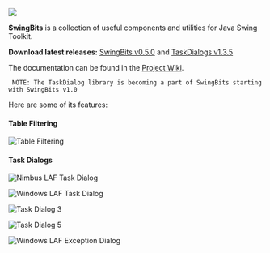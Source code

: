 [![](https://drone.io/eugener/swingbits/status.png)](https://drone.io/eugener/swingbits/latest)

**SwingBits** is a collection of useful components and utilities for Java Swing Toolkit. 
  
**Download latest releases:**
  [SwingBits v0.5.0](http://oxbow.googlecode.com/files/swing-bits-0.5.0.zip) and
  [TaskDialogs v1.3.5](http://oxbow.googlecode.com/files/task-dialog-1.3.5.zip)

The documentation can be found in the [Project Wiki](https://github.com/eugener/oxbow/wiki/Table-Filtering).   

```
 NOTE: The TaskDialog library is becoming a part of SwingBits starting with SwingBits v1.0 
```

Here are some of its features:
   
#### Table Filtering

![Table Filtering](https://github.com/eugener/oxbow/wiki/images/TableFiltering-seach-actions.png)

#### Task Dialogs    

![Nimbus LAF Task Dialog](https://github.com/eugener/oxbow/wiki/images/TaskDialog-error-metal.png)

![Windows LAF Task Dialog](https://github.com/eugener/oxbow/wiki/images/TaskDialog-error-win.png)

![Task Dialog 3](https://github.com/eugener/oxbow/wiki/images/TaskDialog-error-mac.png)

![Task Dialog 5](https://github.com/eugener/oxbow/wiki/images/TaskDialog-commandLinks-win.png)

![Windows LAF Exception Dialog](https://github.com/eugener/oxbow/wiki/images/TaskDialog-exception-win.jpg)
